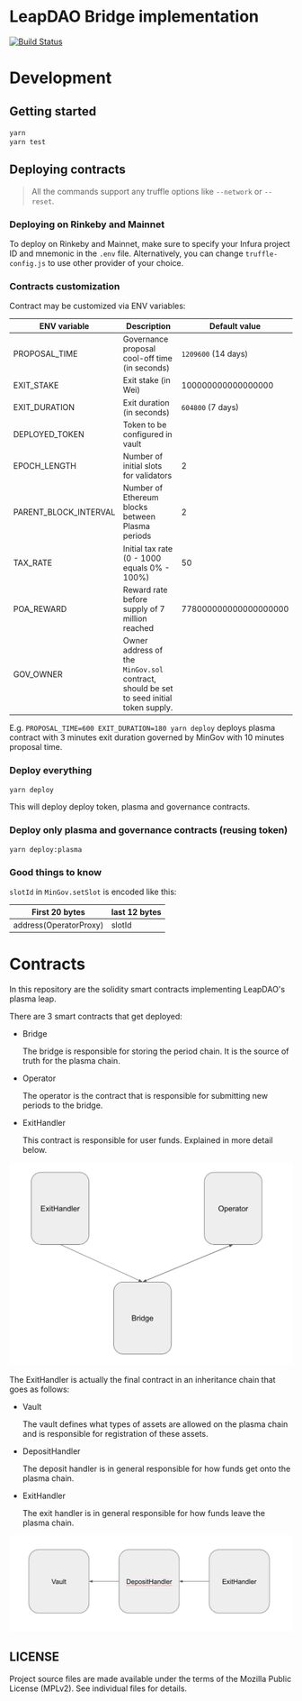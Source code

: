 # LeapDAO Bridge implementation
[![Build Status](https://travis-ci.org/leapdao/leap-contracts.svg?branch=master)](https://travis-ci.org/leapdao/leap-contracts)
# Development

## Getting started

```
yarn
yarn test 
```

## Deploying contracts

> All the commands support any truffle options like `--network` or `--reset`.

### Deploying on Rinkeby and Mainnet

To deploy on Rinkeby and Mainnet, make sure to specify your Infura project ID and mnemonic in the `.env` file. Alternatively, you can change `truffle-config.js` to use other provider of your choice.

### Contracts customization

Contract may be customized via ENV variables:

| ENV variable | Description | Default value |
| ------- | ----------- | ------------- |
| PROPOSAL_TIME | Governance proposal cool-off time (in seconds) | `1209600` (14 days) |
| EXIT_STAKE | Exit stake (in Wei) |100000000000000000|
| EXIT_DURATION | Exit duration (in seconds) |`604800` (7 days)|
| DEPLOYED_TOKEN | Token to be configured in vault | |
| EPOCH_LENGTH | Number of initial slots for validators | 2 |
| PARENT_BLOCK_INTERVAL | Number of Ethereum blocks between Plasma periods | 2 |
| TAX_RATE | Initial tax rate (0 - 1000 equals 0% - 100%) | 50 |
| POA_REWARD | Reward rate before supply of 7 million reached | 778000000000000000000 |
| GOV_OWNER | Owner address of the `MinGov.sol` contract, should be set to seed initial token supply. | |


E.g. `PROPOSAL_TIME=600 EXIT_DURATION=180 yarn deploy` deploys plasma contract with 3 minutes exit duration governed by MinGov with 10 minutes proposal time.

### Deploy everything

```
yarn deploy
```

This will deploy deploy token, plasma and governance contracts.

### Deploy only plasma and governance contracts (reusing token)

```
yarn deploy:plasma
```

### Good things to know

`slotId` in `MinGov.setSlot` is encoded like this:

| First 20 bytes  | last 12 bytes |
| ---------------------- | ------ |
| address(OperatorProxy) | slotId |


# Contracts

In this repository are the solidity smart contracts implementing LeapDAO's plasma leap. 

There are 3 smart contracts that get deployed:

* Bridge

  The bridge is responsible for storing the period chain. It is the source of truth for the plasma chain.

* Operator

  The operator is the contract that is responsible for submitting new periods to the bridge.

* ExitHandler

  This contract is responsible for user funds. Explained in more detail below.

![Layout](./img/layout.png)

The ExitHandler is actually the final contract in an inheritance chain that goes as follows:

* Vault 

  The vault defines what types of assets are allowed on the plasma chain and is responsible for registration of these assets.

* DepositHandler

  The deposit handler is in general responsible for how funds get onto the plasma chain.

* ExitHandler

  The exit handler is in general responsible for how funds leave the plasma chain.

![Inheritance chain](./img/inheritnace.png)

## LICENSE

Project source files are made available under the terms of the Mozilla Public License (MPLv2). See individual files for details.
